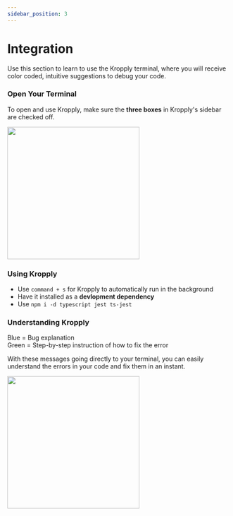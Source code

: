 ```yaml
---
sidebar_position: 3
---
```


# Integration

Use this section to learn to use the Kropply terminal, where you will receive color coded, intuitive suggestions to debug your code.

### Open Your Terminal

To open and use Kropply, make sure the **three boxes** in Kropply's sidebar are checked off.

<img src="/MainPanelReady.png" width="300" />

### Using Kropply

-   Use `command + s` for Kropply to automatically run in the background
-   Have it installed as a **devlopment dependency**
-   Use `npm i -d typescript jest ts-jest`

### Understanding Kropply

Blue = Bug explanation \
Green = Step-by-step instruction of how to fix the error

With these messages going directly to your terminal, you can easily understand the errors in your code and fix them in an instant.

<img src="/Kropply-ExampleSuggestion.png" width="300" />

